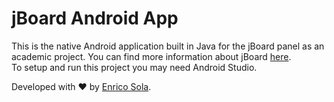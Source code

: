 # jBoard Android App

This is the native Android application built in Java for the jBoard panel as an academic project. You can find more information about jBoard [here](https://github.com/RyanJ93/jboard). <br />
To setup and run this project you may need Android Studio.

Developed with ❤️ by [Enrico Sola](https://www.enricosola.com).

